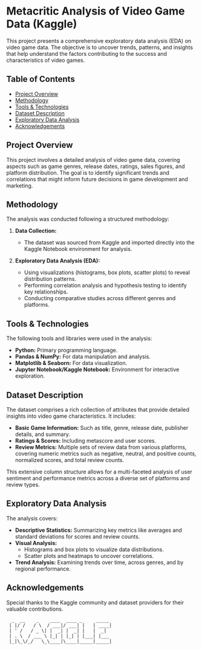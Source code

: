 # Metacritic Analysis of Video Game Data (Kaggle)

This project presents a comprehensive exploratory data analysis (EDA) on video game data. The objective is to uncover trends, patterns, and insights that help understand the factors contributing to the success and characteristics of video games.

## Table of Contents
- [Project Overview](#project-overview)
- [Methodology](#methodology)
- [Tools & Technologies](#tools--technologies)
- [Dataset Description](#dataset-description)
- [Exploratory Data Analysis](#exploratory-data-analysis)
- [Acknowledgements](#acknowledgements)

## Project Overview

This project involves a detailed analysis of video game data, covering aspects such as game genres, release dates, ratings, sales figures, and platform distribution. The goal is to identify significant trends and correlations that might inform future decisions in game development and marketing.

## Methodology

The analysis was conducted following a structured methodology:

1. **Data Collection:**  
   - The dataset was sourced from Kaggle and imported directly into the Kaggle Notebook environment for analysis.

2. **Exploratory Data Analysis (EDA):**  
   - Using visualizations (histograms, box plots, scatter plots) to reveal distribution patterns.
   - Performing correlation analysis and hypothesis testing to identify key relationships.
   - Conducting comparative studies across different genres and platforms.

## Tools & Technologies

The following tools and libraries were used in the analysis:

- **Python:** Primary programming language.
- **Pandas & NumPy:** For data manipulation and analysis.
- **Matplotlib & Seaborn:** For data visualization.
- **Jupyter Notebook/Kaggle Notebook:** Environment for interactive exploration.

## Dataset Description

The dataset comprises a rich collection of attributes that provide detailed insights into video game characteristics. It includes:

- **Basic Game Information:** Such as title, genre, release date, publisher details, and summary.
- **Ratings & Scores:** Including metascore and user scores.
- **Review Metrics:** Multiple sets of review data from various platforms, covering numeric metrics such as negative, neutral, and positive counts, normalized scores, and total review counts.

This extensive column structure allows for a multi-faceted analysis of user sentiment and performance metrics across a diverse set of platforms and review types.

## Exploratory Data Analysis

The analysis covers:

- **Descriptive Statistics:** Summarizing key metrics like averages and standard deviations for scores and review counts.
- **Visual Analysis:**  
  - Histograms and box plots to visualize data distributions.
  - Scatter plots and heatmaps to uncover correlations.
- **Trend Analysis:** Examining trends over time, across genres, and by regional performance.

## Acknowledgements

Special thanks to the Kaggle community and dataset providers for their valuable contributions.

```
  _  __    _    ____  ____ _     _____ 
 | |/ /   / \  / ___|/ ___| |   | ____|
 | ' /   / _ \| |  _| |  _| |   |  _|  
 | . \  / ___ \ |_| | |_| | |___| |___ 
 |_|\_\/_/   \_\____|\____|_____|_____|
 ```
